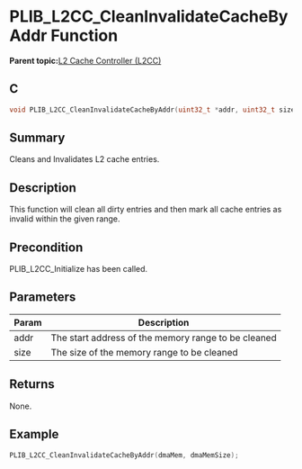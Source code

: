 # PLIB\_L2CC\_CleanInvalidateCacheByAddr Function

**Parent topic:**[L2 Cache Controller \(L2CC\)](GUID-02165AAF-FFAF-48FC-9A3A-14E414DEB6A6.md)

## C

```c
void PLIB_L2CC_CleanInvalidateCacheByAddr(uint32_t *addr, uint32_t size);
```

## Summary

Cleans and Invalidates L2 cache entries.

## Description

This function will clean all dirty entries and then mark all cache entries as invalid within the given range.

## Precondition

PLIB\_L2CC\_Initialize has been called.

## Parameters

|Param|Description|
|-----|-----------|
|addr|The start address of the memory range to be cleaned|
|size|The size of the memory range to be cleaned|

## Returns

None.

## Example

```c
PLIB_L2CC_CleanInvalidateCacheByAddr(dmaMem, dmaMemSize);
```

